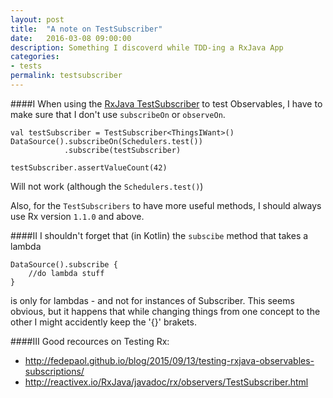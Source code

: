 ```yaml
---
layout: post
title:  "A note on TestSubscriber"
date:   2016-03-08 09:00:00
description: Something I discoverd while TDD-ing a RxJava App
categories:
- tests
permalink: testsubscriber
---
```

####I
When using the [RxJava TestSubscriber](http://reactivex.io/RxJava/javadoc/rx/observers/TestSubscriber.html) to test Observables, I have to make sure that I don't use `subscribeOn` or `observeOn`.
```
val testSubscriber = TestSubscriber<ThingsIWant>()
DataSource().subscribeOn(Schedulers.test())
            .subscribe(testSubscriber)

testSubscriber.assertValueCount(42)
```
Will not work (although the `Schedulers.test()`) 

Also, for the `TestSubscribers` to have more useful methods, I should always use Rx version `1.1.0` and above.

####II
I shouldn't forget that (in Kotlin) the `subscibe` method that takes a lambda 
````
DataSource().subscribe {
    //do lambda stuff
}
````
is only for lambdas - and not for instances of Subscriber. 
This seems obvious, but it happens that while changing things from one concept to the other I might accidently keep the '{}' brakets.

####III
Good recources on Testing Rx:
- http://fedepaol.github.io/blog/2015/09/13/testing-rxjava-observables-subscriptions/
- http://reactivex.io/RxJava/javadoc/rx/observers/TestSubscriber.html
